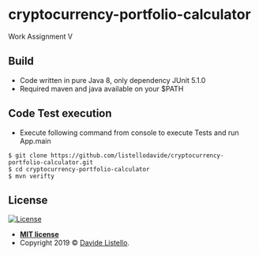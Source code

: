 # cryptocurrency-portfolio-calculator

Work Assignment V

## Build

 - Code written in pure Java 8, only dependency JUnit 5.1.0
 - Required maven and java available on your $PATH

## Code Test execution
 - Execute following command from console to execute Tests and run App.main
 ```shell
 $ git clone https://github.com/listellodavide/cryptocurrency-portfolio-calculator.git
 $ cd cryptocurrency-portfolio-calculator
 $ mvn verifty
 ```
## License

[![License](http://img.shields.io/:license-mit-blue.svg?style=flat-square)](http://badges.mit-license.org)

- **[MIT license](http://opensource.org/licenses/mit-license.php)**
- Copyright 2019 © <a href="mailto:davide.listello@gmail.com">Davide Listello</a>.